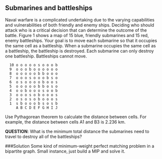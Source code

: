 Submarines and battleships
----------

Naval warfare is a complicated undertaking due
to the varying capabilities and vulnerabilities of both
friendly and enemy ships. Deciding who should attack
who is a critical decision that can determine the
outcome of the battle.
Figure 1 shows a map of 15 blue, friendly submarines
and 15 red, enemy battleships. Your goal is to
move each submarine so that it occupies the same
cell as a battleship. When a submarine occupies the
same cell as a battleship, the battleship is destroyed.
Each submarine can only destroy one battleship. Battleships
cannot move.

      10 o o o o o s o o o b  
      9  o o o b o o o o o o  
      8  o o o o o b b o o o  
      7  o o o s o o o b s o  
      6  o s o o o o b o o s  
      5  o o o o o b b o s o  
      4  o o b o o o s o o b  
      3  o o o s o b o o o s  
      2  o s o s o b o o o s  
      1  s b o o o b s o s b  
         A B C D E F G H I J

Use Pythagorean theorem to calculate the distance
between cells. For example, the distance between
cells A1 and B3 is 2.236 km.

**QUESTION**: What is the minimum total distance
the submarines need to travel to destroy all of the
battleships?

###Solution
Some kind of minimum-weight perfect matching problem in a bipartite graph. 
Small instance, just build a MIP and solve it.
